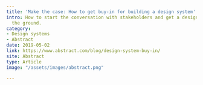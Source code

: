 ```yaml
---
title: 'Make the case: How to get buy-in for building a design system'
intro: How to start the conversation with stakeholders and get a design system off
  the ground.
category:
- Design systems
- Abstract
date: 2019-05-02
link: https://www.abstract.com/blog/design-system-buy-in/
site: Abstract
type: Article
image: "/assets/images/abstract.png"

---
```

